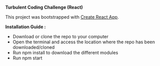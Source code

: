 **Turbulent Coding Challenge (React)**

This project was bootstrapped with [Create React App](https://github.com/facebookincubator/create-react-app).

**Installation Guide :**
- Download or clone the repo to your computer
- Open the terminal and access the location where the repo has been downloaded/cloned
- Run npm install to download the different modules
- Run npm start
